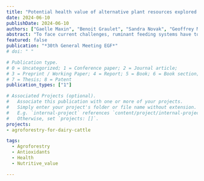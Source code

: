 ```yaml
---
title: "Potential health value of alternative plant resources explored as feed for ruminants"
date: 2024-06-10
publishDate: 2024-06-10
authors: ["Gaelle Maxin", "Benoit Graulet", "Sandra Novak", "Geoffrey Mesbahi", "Fred Signoret", "Jean-François Glinec", "Elise Laurent", Stéphanie Drusch", "Anne Farruggia", Daphne Durant"]
abstract: "To face current challenges, ruminant feeding systems have to adapt the use of common resources or develop the use of alternative ones. This study explored the potential of alternative plant resources that could be used on farms to provide nutrients with health-promoting abilities for ruminants, i.e. tree leaves (Lutèce elm, common ash, goat willow, white mulberry, Italian alder, black locust), duckweeds, reeds and grass from orchards. Samples were collected in summer 2022 and assayed for condensed tannin, tocopherol, carotenoid, total polyphenol contents and antioxidant activity (DPPH assay). Tree leaves except white mulberry had the highest total polyphenols (67.1 vs 10.9 mg eq gallic acid g-1 DM for other resources) and DPPH values (118 vs 25 mg eq trolox g-1 DM for others). Black locust was the richest in tannins and carotenoids whereas goat willow was the richest in tocopherols. DPPH values were positively correlated with total polyphenols (r = 0.93) and tocopherols (r = 0.66), in agreement with their significant antioxidant activity. To conclude, several tree leaves seem to be good sources of metabolites with health-promoting abilities for ruminants."
featured: false
publication: "*30th General Meeting EGF*"
# doi: " "

# Publication type.
# 0 = Uncategorized; 1 = Conference paper; 2 = Journal article;
# 3 = Preprint / Working Paper; 4 = Report; 5 = Book; 6 = Book section;
# 7 = Thesis; 8 = Patent
publication_types: ["1"]

# Associated Projects (optional).
#   Associate this publication with one or more of your projects.
#   Simply enter your project's folder or file name without extension.
#   E.g. `internal-project` references `content/project/internal-project/index.md`.
#   Otherwise, set `projects: []`.
projects:
- agroforestry-for-dairy-cattle

tags:
  - Agroforestry
  - Antioxidants
  - Health
  - Nutritive_value

---
```

